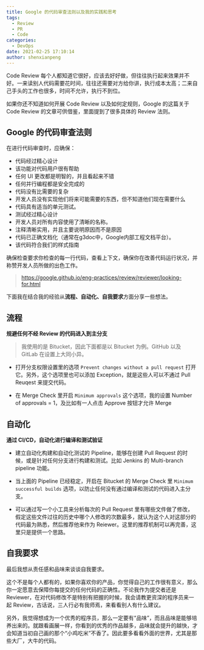 ```yaml
---
title: Google 的代码审查法则以及我的实践和思考
tags:
  - Review
  - PR
  - Code
categories:
  - DevOps
date: 2021-02-25 17:10:14
author: shenxianpeng
---
```


Code Review 每个人都知道它很好，应该去好好做，但往往执行起来效果并不好。一来读别人代码需要花时间，往往还需要对方给你讲，执行成本太高；二来自己手头的工作也很多，时间不允许，执行不到位。

如果你还不知道如何开展 Code Review 以及如何定规则，Google 的这篇关于 Code Review 的文章可供借鉴，里面提到了很多具体的 Review 法则。

## Google 的代码审查法则

在进行代码审查时，应确保：

* 代码经过精心设计
* 该功能对代码用户很有帮助
* 任何 UI 更改都是明智的，并且看起来不错
* 任何并行编程都是安全完成的
* 代码没有比需要的复杂
* 开发人员没有实现他们将来可能需要的东西，但不知道他们现在需要什么
* 代码具有适当的单元测试。
* 测试经过精心设计
* 开发人员对所有内容使用了清晰的名称。
* 注释清晰实用，并且主要说明原因而不是原因
* 代码已正确文档化（通常在g3doc中，Google内部工程文档平台）。
* 该代码符合我们的样式指南

确保检查要求你检查的每一行代码，查看上下文，确保你在改善代码运行状况，并称赞开发人员所做的出色工作。

> https://google.github.io/eng-practices/review/reviewer/looking-for.html


下面我在结合我的经验从**流程、自动化、自我要求**方面分享一些想法。

## 流程

**规避任何不经 Review 的代码进入到主分支**

> 我使用的是 Bitucket，因此下面都是以 Bitucket 为例。GitHub 以及 GitLab 在设置上大同小异。

* 打开分支权限设置里的选项 `Prevent changes without a pull request` 打开它。另外，这个选项里也可以添加 Exception，就是这些人可以不通过 Pull Reuqest 来提交代码。

* 在 Merge Check 里开启 `Minimum approvals` 这个选项，我的设置 Number of approvals = 1，及比如有一人点击 Approve 按钮才允许 Merge

## 自动化

**通过 CI/CD，自动化进行编译和测试验证**

* 建立自动化构建和自动化测试的 Pipeline，能够在创建 Pull Request 的时候，或是针对任何分支进行构建和测试。比如 Jenkins 的 Multi-branch pipeline 功能。

* 当上面的 Pipeline 已经稳定，开启在 Bitucket 的 Merge Check 里 `Minimum successful builds` 选项，以防止任何没有通过编译和测试的代码进入主分支。

* 可以通过写一个小工具来分析每次的 Pull Request 里有哪些文件做了修改，假定这些文件过往的历史中哪个人修改的次数最多，就认为这个人对这部分的代码最为熟悉，然后推荐他来作为 Reiewer。这里的推荐机制可以再完善，这里只是提供一个思路。
## 自我要求

最后我想从责任感和品味来谈谈自我要求。

这个不是每个人都有的，如果你喜欢你的产品，你觉得自己的工作很有意义，那么你一定愿意去保障你每提交的任何代码的正确性。不论我作为提交者还是 Reviewer，在对代码修改不是特别有把握的时候，我会请教更资深的程序员来一起 Review，古话说，三人行必有我师焉，来看看别人有什么建议。

另外，我觉得想成为一个优秀的程序员，那么一定要有“品味”，而且品味是能够培养出来的。就跟看画展一样，你看到的优秀的作品越多，品味就会提升的越快，才会知道当初自己画的那个“小鸡吃米”不香了。因此要多看看外面的世界，尤其是那些大厂，大牛的代码。
